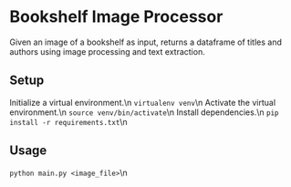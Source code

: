 # Bookshelf Image Processor
Given an image of a bookshelf as input, returns a dataframe of titles and authors using image processing and text extraction.

## Setup
Initialize a virtual environment.\n
`virtualenv venv`\n
Activate the virtual environment.\n
`source venv/bin/activate`\n
Install dependencies.\n
`pip install -r requirements.txt`\n

## Usage
`python main.py <image_file>`\n
